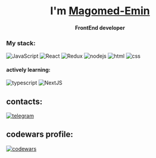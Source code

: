 <h1 align="center">I'm <a href="https://t.me/rintaruu" target="_blank">Magomed-Emin</a></h1>
   <h4 align="center"> FrontEnd developer</h4>
   
   ### My stack:
   ![JavaScript](https://img.shields.io/badge/-JavaScript-090909?style=for-the-badge&logo=JavaScript)   ![React](https://img.shields.io/badge/-React-090909?style=for-the-badge&logo=react)  ![Redux](https://img.shields.io/badge/-Redux-090909?style=for-the-badge&logo=redux) ![nodejs](https://img.shields.io/badge/-nodejs-090909?style=for-the-badge&logo=nodedotjs) ![html](https://img.shields.io/badge/-html-090909?style=for-the-badge&logo=html5)  ![css](https://img.shields.io/badge/-css-090909?style=for-the-badge&logo=css3)
   
   #### actively learning:
   ![typescript](https://img.shields.io/badge/-typescript-090909?style=for-the-badge&logo=typescript) ![NextJS](https://img.shields.io/badge/-NextJS-090909?style=for-the-badge&logo=next.js)
   
   ## contacts:
   
   [![telegram](https://img.shields.io/badge/-telegram-090909?style=for-the-badge&logo=telegram)](https://t.me/msadikov2001) 
   
   
   ## codewars profile:
   [![codewars](https://www.codewars.com/users/Joseph111/badges/large)](https://www.codewars.com/users/Joseph111)

